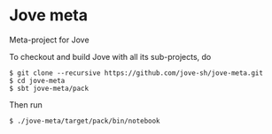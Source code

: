 # Jove meta

Meta-project for Jove

To checkout and build Jove with all its sub-projects, do

    $ git clone --recursive https://github.com/jove-sh/jove-meta.git
    $ cd jove-meta
    $ sbt jove-meta/pack

Then run

    $ ./jove-meta/target/pack/bin/notebook
